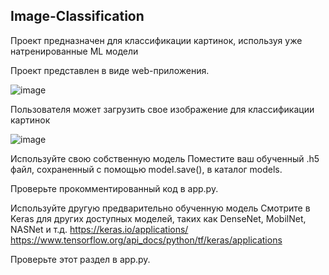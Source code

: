 ## Image-Classification
Проект предназначен для классификации картинок, используя уже натренированные ML модели

Проект представлен в виде web-приложения.


![image](https://github.com/Committed-Soriti/Image-Classification/assets/128974407/7d58a493-4f02-43f3-9e7c-697b7c601c78)

Пользователя может загрузить свое изображение для классификации картинок

![image](https://github.com/Committed-Soriti/Image-Classification/assets/128974407/47515049-857c-40f3-99d3-781e320a2d21)



Используйте свою собственную модель
Поместите ваш обученный .h5 файл, сохраненный с помощью model.save(), в каталог models.

Проверьте прокомментированный код в app.py.

Используйте другую предварительно обученную модель
Смотрите в Keras для других доступных моделей, таких как DenseNet, MobilNet, NASNet и т.д.
https://keras.io/applications/
https://www.tensorflow.org/api_docs/python/tf/keras/applications

Проверьте этот раздел в app.py.
